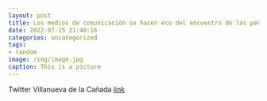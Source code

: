 ```yaml
---
layout: post
title: Los medios de comunicación se hacen eco del encuentro de las peñas en las FiestasPatronales de VillanuevaDeLaCañada. 👇 https...
date: 2022-07-25 21:40:16
categories: uncategorized
tags:
- random
image: /img/image.jpg
caption: This is a picture
---
```

Twitter Villanueva de la Cañada [link](https://twitter.com/AytoVDLCanada/status/1551632598140600321)
